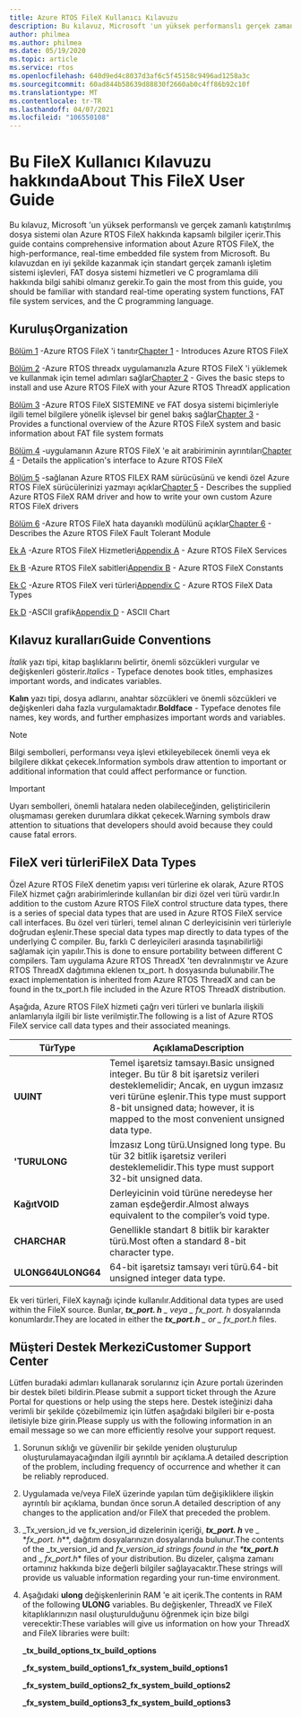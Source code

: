 ```yaml
---
title: Azure RTOS FileX Kullanıcı Kılavuzu
description: Bu kılavuz, Microsoft 'un yüksek performanslı gerçek zamanlı dosya sistemi olan Azure RTOS FileX hakkında kapsamlı bilgiler içerir.
author: philmea
ms.author: philmea
ms.date: 05/19/2020
ms.topic: article
ms.service: rtos
ms.openlocfilehash: 640d9ed4c8037d3af6c5f45158c9496ad1258a3c
ms.sourcegitcommit: 60ad844b58639d88830f2660ab0c4ff86b92c10f
ms.translationtype: MT
ms.contentlocale: tr-TR
ms.lasthandoff: 04/07/2021
ms.locfileid: "106550108"
---
```

# <a name="about-this-filex-user-guide"></a><span data-ttu-id="5cc05-103">Bu FileX Kullanıcı Kılavuzu hakkında</span><span class="sxs-lookup"><span data-stu-id="5cc05-103">About This FileX User Guide</span></span>

<span data-ttu-id="5cc05-104">Bu kılavuz, Microsoft 'un yüksek performanslı ve gerçek zamanlı katıştırılmış dosya sistemi olan Azure RTOS FileX hakkında kapsamlı bilgiler içerir.</span><span class="sxs-lookup"><span data-stu-id="5cc05-104">This guide contains comprehensive information about Azure RTOS FileX, the high-performance, real-time embedded file system from Microsoft.</span></span> <span data-ttu-id="5cc05-105">Bu kılavuzdan en iyi şekilde kazanmak için standart gerçek zamanlı işletim sistemi işlevleri, FAT dosya sistemi hizmetleri ve C programlama dili hakkında bilgi sahibi olmanız gerekir.</span><span class="sxs-lookup"><span data-stu-id="5cc05-105">To gain the most from this guide, you should be familiar with standard real-time operating system functions, FAT file system services, and the C programming language.</span></span>

## <a name="organization"></a><span data-ttu-id="5cc05-106">Kuruluş</span><span class="sxs-lookup"><span data-stu-id="5cc05-106">Organization</span></span>

<span data-ttu-id="5cc05-107">[Bölüm 1](chapter1.md) -Azure RTOS FileX 'i tanıtır</span><span class="sxs-lookup"><span data-stu-id="5cc05-107">[Chapter 1](chapter1.md) - Introduces Azure RTOS FileX</span></span>

<span data-ttu-id="5cc05-108">[Bölüm 2](chapter2.md) -Azure RTOS threadx uygulamanızla Azure RTOS FileX 'i yüklemek ve kullanmak için temel adımları sağlar</span><span class="sxs-lookup"><span data-stu-id="5cc05-108">[Chapter 2](chapter2.md) - Gives the basic steps to install and use Azure RTOS FileX with your Azure RTOS ThreadX application</span></span>

<span data-ttu-id="5cc05-109">[Bölüm 3](chapter3.md) -Azure RTOS FileX SISTEMINE ve FAT dosya sistemi biçimleriyle ilgili temel bilgilere yönelik işlevsel bir genel bakış sağlar</span><span class="sxs-lookup"><span data-stu-id="5cc05-109">[Chapter 3](chapter3.md) - Provides a functional overview of the Azure RTOS FileX system and basic information about FAT file system formats</span></span>

<span data-ttu-id="5cc05-110">[Bölüm 4](chapter4.md) -uygulamanın Azure RTOS FileX 'e ait arabiriminin ayrıntıları</span><span class="sxs-lookup"><span data-stu-id="5cc05-110">[Chapter 4](chapter4.md) - Details the application's interface to Azure RTOS FileX</span></span>

<span data-ttu-id="5cc05-111">[Bölüm 5](chapter5.md) -sağlanan Azure RTOS FILEX RAM sürücüsünü ve kendi özel Azure RTOS FileX sürücülerinizi yazmayı açıklar</span><span class="sxs-lookup"><span data-stu-id="5cc05-111">[Chapter 5](chapter5.md) - Describes the supplied Azure RTOS FileX RAM driver and how to write your own custom Azure RTOS FileX drivers</span></span>

<span data-ttu-id="5cc05-112">[Bölüm 6](chapter6.md) -Azure RTOS FileX hata dayanıklı modülünü açıklar</span><span class="sxs-lookup"><span data-stu-id="5cc05-112">[Chapter 6](chapter6.md) - Describes the Azure RTOS FileX Fault Tolerant Module</span></span>

<span data-ttu-id="5cc05-113">[Ek A](appendix-a.md) -Azure RTOS FileX Hizmetleri</span><span class="sxs-lookup"><span data-stu-id="5cc05-113">[Appendix A](appendix-a.md) - Azure RTOS FileX Services</span></span>

<span data-ttu-id="5cc05-114">[Ek B](appendix-b.md) -Azure RTOS FileX sabitleri</span><span class="sxs-lookup"><span data-stu-id="5cc05-114">[Appendix B](appendix-b.md) - Azure RTOS FileX Constants</span></span>

<span data-ttu-id="5cc05-115">[Ek C](appendix-c.md) -Azure RTOS FileX veri türleri</span><span class="sxs-lookup"><span data-stu-id="5cc05-115">[Appendix C](appendix-c.md) - Azure RTOS FileX Data Types</span></span>

<span data-ttu-id="5cc05-116">[Ek D](appendix-d.md) -ASCII grafik</span><span class="sxs-lookup"><span data-stu-id="5cc05-116">[Appendix D](appendix-d.md) - ASCII Chart</span></span>

## <a name="guide-conventions"></a><span data-ttu-id="5cc05-117">Kılavuz kuralları</span><span class="sxs-lookup"><span data-stu-id="5cc05-117">Guide Conventions</span></span>

<span data-ttu-id="5cc05-118">*İtalik* yazı tipi, kitap başlıklarını belirtir, önemli sözcükleri vurgular ve değişkenleri gösterir.</span><span class="sxs-lookup"><span data-stu-id="5cc05-118">*Italics* - Typeface denotes book titles, emphasizes important words, and indicates variables.</span></span>

<span data-ttu-id="5cc05-119">**Kalın** yazı tipi, dosya adlarını, anahtar sözcükleri ve önemli sözcükleri ve değişkenleri daha fazla vurgulamaktadır.</span><span class="sxs-lookup"><span data-stu-id="5cc05-119">**Boldface** - Typeface denotes file names, key words, and further emphasizes important words and variables.</span></span>

> [!NOTE]
> <span data-ttu-id="5cc05-120">Bilgi sembolleri, performansı veya işlevi etkileyebilecek önemli veya ek bilgilere dikkat çekecek.</span><span class="sxs-lookup"><span data-stu-id="5cc05-120">Information symbols draw attention to important or additional information that could affect performance or function.</span></span>

> [!IMPORTANT]
> <span data-ttu-id="5cc05-121">Uyarı sembolleri, önemli hatalara neden olabileceğinden, geliştiricilerin oluşmaması gereken durumlara dikkat çekecek.</span><span class="sxs-lookup"><span data-stu-id="5cc05-121">Warning symbols draw attention to situations that developers should avoid because they could cause fatal errors.</span></span>

## <a name="filex-data-types"></a><span data-ttu-id="5cc05-122">FileX veri türleri</span><span class="sxs-lookup"><span data-stu-id="5cc05-122">FileX Data Types</span></span>

<span data-ttu-id="5cc05-123">Özel Azure RTOS FileX denetim yapısı veri türlerine ek olarak, Azure RTOS FileX hizmet çağrı arabirimlerinde kullanılan bir dizi özel veri türü vardır.</span><span class="sxs-lookup"><span data-stu-id="5cc05-123">In addition to the custom Azure RTOS FileX control structure data types, there is a series of special data types that are used in Azure RTOS FileX service call interfaces.</span></span> <span data-ttu-id="5cc05-124">Bu özel veri türleri, temel alınan C derleyicisinin veri türleriyle doğrudan eşlenir.</span><span class="sxs-lookup"><span data-stu-id="5cc05-124">These special data types map directly to data types of the underlying C compiler.</span></span> <span data-ttu-id="5cc05-125">Bu, farklı C derleyicileri arasında taşınabilirliği sağlamak için yapılır.</span><span class="sxs-lookup"><span data-stu-id="5cc05-125">This is done to ensure portability between different C compilers.</span></span> <span data-ttu-id="5cc05-126">Tam uygulama Azure RTOS ThreadX 'ten devralınmıştır ve Azure RTOS ThreadX dağıtımına eklenen tx_port. h dosyasında bulunabilir.</span><span class="sxs-lookup"><span data-stu-id="5cc05-126">The exact implementation is inherited from Azure RTOS ThreadX and can be found in the tx_port.h file included in the Azure RTOS ThreadX distribution.</span></span>

<span data-ttu-id="5cc05-127">Aşağıda, Azure RTOS FileX hizmeti çağrı veri türleri ve bunlarla ilişkili anlamlarıyla ilgili bir liste verilmiştir.</span><span class="sxs-lookup"><span data-stu-id="5cc05-127">The following is a list of Azure RTOS FileX service call data types and their associated meanings.</span></span>

| <span data-ttu-id="5cc05-128">Tür</span><span class="sxs-lookup"><span data-stu-id="5cc05-128">Type</span></span>  | <span data-ttu-id="5cc05-129">Açıklama</span><span class="sxs-lookup"><span data-stu-id="5cc05-129">Description</span></span>  |
|---|---|
| <span data-ttu-id="5cc05-130">**U**</span><span class="sxs-lookup"><span data-stu-id="5cc05-130">**UINT**</span></span> | <span data-ttu-id="5cc05-131">Temel işaretsiz tamsayı.</span><span class="sxs-lookup"><span data-stu-id="5cc05-131">Basic unsigned integer.</span></span> <span data-ttu-id="5cc05-132">Bu tür 8 bit işaretsiz verileri desteklemelidir; Ancak, en uygun imzasız veri türüne eşlenir.</span><span class="sxs-lookup"><span data-stu-id="5cc05-132">This type must support 8-bit unsigned data; however, it is mapped to the most convenient unsigned data type.</span></span> |
| <span data-ttu-id="5cc05-133">**'TUR**</span><span class="sxs-lookup"><span data-stu-id="5cc05-133">**ULONG**</span></span> | <span data-ttu-id="5cc05-134">İmzasız Long türü.</span><span class="sxs-lookup"><span data-stu-id="5cc05-134">Unsigned long type.</span></span> <span data-ttu-id="5cc05-135">Bu tür 32 bitlik işaretsiz verileri desteklemelidir.</span><span class="sxs-lookup"><span data-stu-id="5cc05-135">This type must support 32-bit unsigned data.</span></span> |
| <span data-ttu-id="5cc05-136">**Kağıt**</span><span class="sxs-lookup"><span data-stu-id="5cc05-136">**VOID**</span></span> | <span data-ttu-id="5cc05-137">Derleyicinin void türüne neredeyse her zaman eşdeğerdir.</span><span class="sxs-lookup"><span data-stu-id="5cc05-137">Almost always equivalent to the compiler’s void type.</span></span> |
| <span data-ttu-id="5cc05-138">**CHAR**</span><span class="sxs-lookup"><span data-stu-id="5cc05-138">**CHAR**</span></span> | <span data-ttu-id="5cc05-139">Genellikle standart 8 bitlik bir karakter türü.</span><span class="sxs-lookup"><span data-stu-id="5cc05-139">Most often a standard 8-bit character type.</span></span> |
| <span data-ttu-id="5cc05-140">**ULONG64**</span><span class="sxs-lookup"><span data-stu-id="5cc05-140">**ULONG64**</span></span> | <span data-ttu-id="5cc05-141">64-bit işaretsiz tamsayı veri türü.</span><span class="sxs-lookup"><span data-stu-id="5cc05-141">64-bit unsigned integer data type.</span></span> |

<span data-ttu-id="5cc05-142">Ek veri türleri, FileX kaynağı içinde kullanılır.</span><span class="sxs-lookup"><span data-stu-id="5cc05-142">Additional data types are used within the FileX source.</span></span> <span data-ttu-id="5cc05-143">Bunlar, ***tx_port. h** _ veya _ *_fx_port. h_** dosyalarında konumlardır.</span><span class="sxs-lookup"><span data-stu-id="5cc05-143">They are located in either the ***tx_port.h** _ or _ *_fx_port.h_** files.</span></span>

## <a name="customer-support-center"></a><span data-ttu-id="5cc05-144">Müşteri Destek Merkezi</span><span class="sxs-lookup"><span data-stu-id="5cc05-144">Customer Support Center</span></span>

<span data-ttu-id="5cc05-145">Lütfen buradaki adımları kullanarak sorularınız için Azure portalı üzerinden bir destek bileti bildirin.</span><span class="sxs-lookup"><span data-stu-id="5cc05-145">Please submit a support ticket through the Azure Portal for questions or help using the steps here.</span></span> <span data-ttu-id="5cc05-146">Destek isteğinizi daha verimli bir şekilde çözebilmemiz için lütfen aşağıdaki bilgileri bir e-posta iletisiyle bize girin.</span><span class="sxs-lookup"><span data-stu-id="5cc05-146">Please supply us with the following information in an email message so we can more efficiently resolve your support request.</span></span>

1. <span data-ttu-id="5cc05-147">Sorunun sıklığı ve güvenilir bir şekilde yeniden oluşturulup oluşturulamayacağından ilgili ayrıntılı bir açıklama.</span><span class="sxs-lookup"><span data-stu-id="5cc05-147">A detailed description of the problem, including frequency of occurrence and whether it can be reliably reproduced.</span></span>
2. <span data-ttu-id="5cc05-148">Uygulamada ve/veya FileX üzerinde yapılan tüm değişikliklere ilişkin ayrıntılı bir açıklama, bundan önce sorun.</span><span class="sxs-lookup"><span data-stu-id="5cc05-148">A detailed description of any changes to the application and/or FileX that preceded the problem.</span></span>
3. <span data-ttu-id="5cc05-149">_Tx_version_id ve fx_version_id dizelerinin içeriği, _**tx_port. h**_ ve _ \*_fx_port. h_\*\*, dağıtım dosyalarınızın dosyalarında bulunur.</span><span class="sxs-lookup"><span data-stu-id="5cc05-149">The contents of the _tx_version_id and _fx_version_id strings found in the \***tx_port.h**_ and _ *_fx_port.h_*\* files of your distribution.</span></span> <span data-ttu-id="5cc05-150">Bu dizeler, çalışma zamanı ortamınız hakkında bize değerli bilgiler sağlayacaktır.</span><span class="sxs-lookup"><span data-stu-id="5cc05-150">These strings will provide us valuable information regarding your run-time environment.</span></span>
4. <span data-ttu-id="5cc05-151">Aşağıdaki **ulong** değişkenlerinin RAM 'e ait içerik.</span><span class="sxs-lookup"><span data-stu-id="5cc05-151">The contents in RAM of the following **ULONG** variables.</span></span> <span data-ttu-id="5cc05-152">Bu değişkenler, ThreadX ve FileX kitaplıklarınızın nasıl oluşturulduğunu öğrenmek için bize bilgi verecektir:</span><span class="sxs-lookup"><span data-stu-id="5cc05-152">These variables will give us information on how your ThreadX and FileX libraries were built:</span></span>

    <span data-ttu-id="5cc05-153">**_tx_build_options**</span><span class="sxs-lookup"><span data-stu-id="5cc05-153">**_tx_build_options**</span></span>

    <span data-ttu-id="5cc05-154">**_fx_system_build_options1**</span><span class="sxs-lookup"><span data-stu-id="5cc05-154">**_fx_system_build_options1**</span></span>

    <span data-ttu-id="5cc05-155">**_fx_system_build_options2**</span><span class="sxs-lookup"><span data-stu-id="5cc05-155">**_fx_system_build_options2**</span></span>

    <span data-ttu-id="5cc05-156">**_fx_system_build_options3**</span><span class="sxs-lookup"><span data-stu-id="5cc05-156">**_fx_system_build_options3**</span></span>
